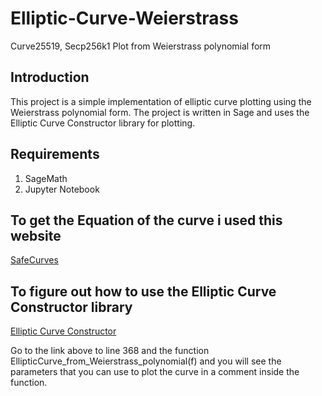 # Elliptic-Curve-Weierstrass
Curve25519, Secp256k1 Plot from Weierstrass polynomial form

## Introduction
This project is a simple implementation of elliptic curve plotting using the Weierstrass polynomial form. The project is written in Sage and uses the Elliptic Curve Constructor library for plotting.

## Requirements
1. SageMath
2. Jupyter Notebook

## To get the Equation of the curve i used this website 
[SafeCurves](https://safecurves.cr.yp.to/equation.html)

## To figure out how to use the Elliptic Curve Constructor library
[Elliptic Curve Constructor](https://github.com/sagemath/sagesmc/blob/master/src/sage/schemes/elliptic_curves/constructor.py)

Go to the link above to line 368 and the function EllipticCurve_from_Weierstrass_polynomial(f) and you will see the parameters that you can use to plot the curve in a comment inside the function.







